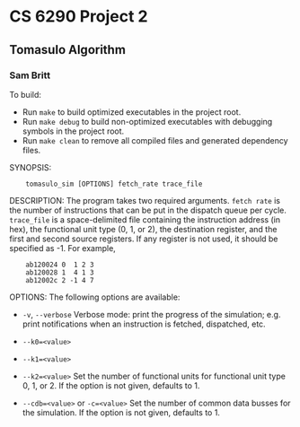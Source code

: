 CS 6290 Project 2
================
Tomasulo Algorithm
------------------------------------
### Sam Britt

To build:

 - Run `make` to build optimized executables in the project root.
 - Run `make debug` to build non-optimized executables with debugging
   symbols in the project root.
 - Run `make clean` to remove all compiled files and generated
   dependency files.


SYNOPSIS:

        tomasulo_sim [OPTIONS] fetch_rate trace_file

DESCRIPTION:
  The program takes two required arguments. `fetch rate` is the number
  of instructions that can be put in the dispatch queue per cycle.
  `trace_file` is a space-delimited file containing the instruction
  address (in hex), the functional unit type (0, 1, or 2), the
  destination register, and the first and second source registers.  If
  any register is not used, it should be specified as -1. For example,

        ab120024 0  1 2 3
        ab120028 1  4 1 3
        ab12002c 2 -1 4 7

OPTIONS:
  The following options are available:

  - `-v`, `--verbose`
      Verbose mode: print the progress of the simulation; e.g. print
      notifications when an instruction is fetched, dispatched, etc.

  - `--k0=<value>`
  - `--k1=<value>`
  - `--k2=<value>`
      Set the number of functional units for functional unit type 0,
      1, or 2. If the option is not given, defaults to 1.

  - `--cdb=<value>` or `-c=<value>`
      Set the number of common data busses for the simulation.  If the
      option is not given, defaults to 1.

